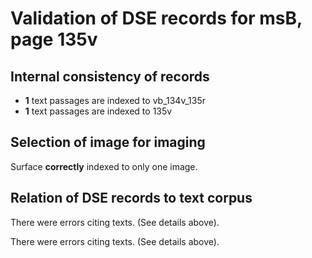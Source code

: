 # Validation of DSE records for msB, page 135v

## Internal consistency of records

- **1** text passages are indexed to vb_134v_135r
-  **1** text passages are indexed to 135v


## Selection of image for imaging

Surface **correctly** indexed to only one image.



## Relation of DSE records to text corpus

There were errors citing texts.  (See details above). 



There were errors citing texts.  (See details above). 



